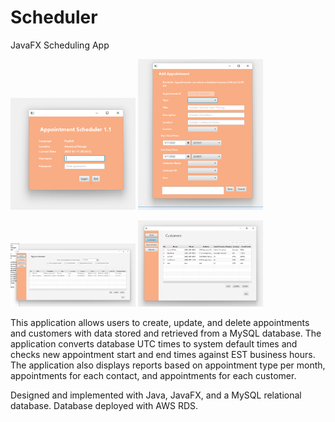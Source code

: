 # Scheduler
JavaFX Scheduling App

<p float="left">
  <p>
    <img src="https://github.com/lefthandedcoder/Scheduler/blob/master/login_screen.png?raw=true" width="200" />
    <img src="https://github.com/lefthandedcoder/Scheduler/blob/master/appointment_add_update.png?raw=true" width="200" /> 
  </p>
  <p>
    <img src="https://github.com/lefthandedcoder/Scheduler/blob/master/appointment_dashboard.png?raw=true" width="200" /> 
    <img src="https://github.com/lefthandedcoder/Scheduler/blob/master/customer_dashboard.png?raw=true" width="200" /> 
  </p>
</p>

This application allows users to create, update, and delete appointments and customers with data stored and retrieved from a MySQL database.
The application converts database UTC times to system default times and checks new appointment start and end times against EST business hours.
The application also displays reports based on appointment type per month, appointments for each contact, and appointments for each customer.

Designed and implemented with Java, JavaFX, and a MySQL relational database. Database deployed with AWS RDS.
